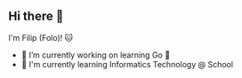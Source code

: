 ## Hi there 👋
I'm Filip (Folo)! 🐱
- 🔭 I’m currently working on learning Go 💫
- 🌱 I'm currently learning Informatics Technology @ School

<!--
**folospior/folospior** is a ✨ _special_ ✨ repository because its `README.md` (this file) appears on your GitHub profile.

Here are some ideas to get you started:

- 🔭 I’m currently working on ...
- 🌱 I’m currently learning ...
- 👯 I’m looking to collaborate on ...
- 🤔 I’m looking for help with ...
- 💬 Ask me about ...
- 📫 How to reach me: ...
- 😄 Pronouns: ...
- ⚡ Fun fact: ...
-->

